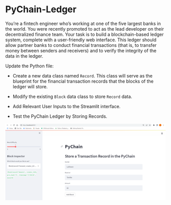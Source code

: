 # PyChain-Ledger

You’re a fintech engineer who’s working at one of the five largest banks in the world. You were recently promoted to act as the lead developer on their decentralized finance team. Your task is to build a blockchain-based ledger system, complete with a user-friendly web interface. This ledger should allow partner banks to conduct financial transactions (that is, to transfer money between senders and receivers) and to verify the integrity of the data in the ledger.

Update the Python file:

* Create a new data class named `Record`. This class will serve as the blueprint for the financial transaction records that the blocks of the ledger will store.

* Modify the existing `Block` data class to store `Record` data.

* Add Relevant User Inputs to the Streamlit interface.

* Test the PyChain Ledger by Storing Records.


![alt=""](Capture.png)
